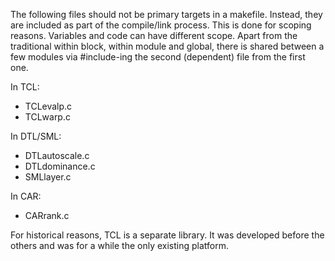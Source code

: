 The following files should not be primary targets in a makefile. Instead, they are included as part of the compile/link process. This is done for scoping reasons. Variables and code can have different scope. Apart from the traditional within block, within module and global, there is shared between a few modules via #include-ing the second (dependent) file from the first one.

In TCL:
+ TCLevalp.c
+ TCLwarp.c

In DTL/SML:
+ DTLautoscale.c
+ DTLdominance.c
+ SMLlayer.c

In CAR:
+ CARrank.c

For historical reasons, TCL is a separate library. It was developed before the others and was for a while the only existing platform.
